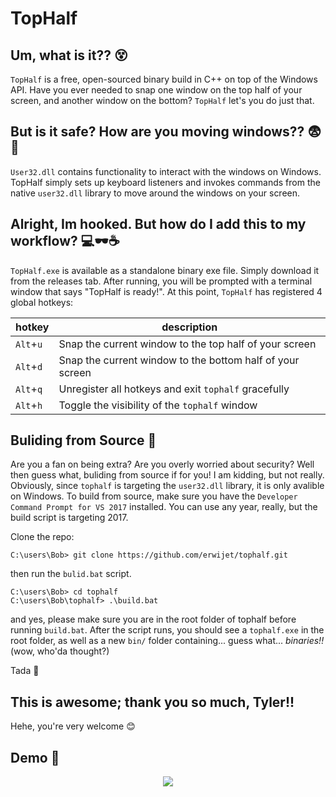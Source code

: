 # TopHalf

## Um, what is it?? 😵
`TopHalf` is a free, open-sourced binary build in C++ on top of the Windows API. Have you ever needed to snap one window on the top half of your screen, and another window on the bottom? `TopHalf` let's you do just that.

## But is it safe? How are you moving windows?? 😨👾
`User32.dll` contains functionality to interact with the windows on Windows. TopHalf simply sets up keyboard listeners and invokes commands from the native `user32.dll` library to move around the windows on your screen.

## Alright, Im hooked. But how do I add this to my workflow? 💻🕶☕
`TopHalf.exe` is available as a standalone binary exe file. Simply download it from the releases tab. After running, you will be prompted with a terminal window that says "TopHalf is ready!". At this point, `TopHalf` has registered 4 global hotkeys:

|hotkey|description|
|---|---|
|`Alt`+`u`|Snap the current window to the top half of your screen|
|`Alt`+`d`|Snap the current window to the bottom half of your screen|
|`Alt`+`q`|Unregister all hotkeys and exit `tophalf` gracefully|
|`Alt`+`h`|Toggle the visibility of the `tophalf` window|

## Buliding from Source 🔨

Are you a fan on being extra? Are you overly worried about security? Well then guess what, buliding from source if for you! I am kidding, but not really.
Obviously, since `tophalf` is targeting the `user32.dll` library, it is only avalible on Windows. To build from source, make sure you have the `Developer Command Prompt for VS 2017` installed. You can use any year, really, but the build script is targeting 2017.

Clone the repo:
```
C:\users\Bob> git clone https://github.com/erwijet/tophalf.git
```

then run the `bulid.bat` script.
```
C:\users\Bob> cd tophalf
C:\users\Bob\tophalf> .\build.bat
```

and yes, please make sure you are in the root folder of tophalf before running `build.bat`.
After the script runs, you should see a `tophalf.exe` in the root folder, as well as a new `bin/` folder containing... guess what... *binaries!!* (wow, who'da thought?)

Tada 🎉

## This is awesome; thank you so much, Tyler!!
Hehe, you're very welcome 😊

## Demo 🎯

<p align="center">
  <img src="https://i.imgur.com/uwSm71o.gif">
</p>

